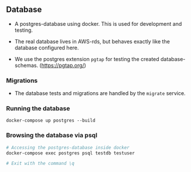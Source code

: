 ## Database

- A postgres-database using docker. This is used for development and testing.

- The real database lives in AWS-rds, but behaves exactly like the database configured here.

- We use the postgres extension `pgtap` for testing the created database-schemas. (https://pgtap.org/)

### Migrations

- The database tests and migrations are handled by the `migrate` service.

### Running the database
`docker-compose up postgres --build`

### Browsing the database via psql
```bash
# Accessing the postgres-database inside docker
docker-compose exec postgres psql testdb testuser

# Exit with the command \q
```